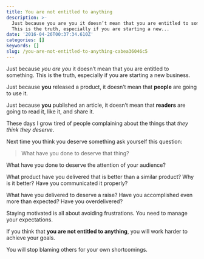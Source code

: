 ```yaml
---
title: You are not entitled to anything
description: >-
  Just because you are you it doesn’t mean that you are entitled to something.
  This is the truth, especially if you are starting a new...
date: '2016-04-26T00:37:34.610Z'
categories: []
keywords: []
slug: /you-are-not-entitled-to-anything-cabea36046c5
---
```


Just because _you are you_ it doesn’t mean that you are entitled to something. This is the truth, especially if you are starting a new business.

Just because **you** released a product, it doesn’t mean that **people** are going to use it.

Just because **you** published an article, it doesn’t mean that **readers** are going to read it, like it, and share it.

These days I grow tired of people complaining about the things that _they think they deserve_.

Next time you think you deserve something ask yourself this question:

> What have you done to deserve that thing?

What have you done to deserve the attention of your audience?

What product have you delivered that is better than a similar product? Why is it better? Have you communicated it properly?

What have you delivered to deserve a raise? Have you accomplished even more than expected? Have you overdelivered?

Staying motivated is all about avoiding frustrations. You need to manage your expectations.

If you think that **you are not entitled to anything**, you will work harder to achieve your goals.

You will stop blaming others for your own shortcomings.